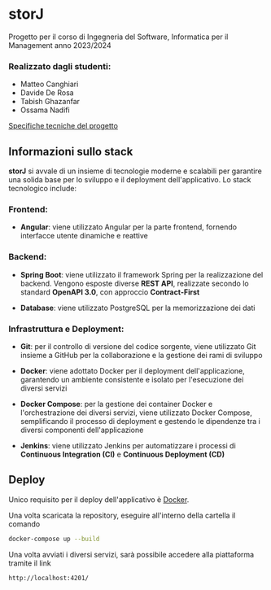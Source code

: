 # storJ
Progetto per il corso di Ingegneria del Software, Informatica per il Management anno 2023/2024

### Realizzato dagli studenti:
- Matteo Canghiari
- Davide De Rosa
- Tabish Ghazanfar
- Ossama Nadifi

[Specifiche tecniche del progetto](https://docs.google.com/document/d/e/2PACX-1vQT60002z4ymBNlmkg-5S2xZ4z1RUGPX2GqMxegJK7sw6_dsQEfgzr_lN7A0EqXwLioOlCCS_aSB3rO/pub)

## Informazioni sullo stack
**storJ** si avvale di un insieme di tecnologie moderne e scalabili per garantire una solida base per lo sviluppo e il deployment dell'applicativo. Lo stack tecnologico include:

### Frontend:

- **Angular**: viene utilizzato Angular per la parte frontend, fornendo interfacce utente dinamiche e reattive 

### Backend:

- **Spring Boot**: viene utilizzato il framework Spring per la realizzazione del backend. Vengono esposte diverse __REST API__, realizzate secondo lo standard __OpenAPI 3.0__, con approccio __Contract-First__

- **Database**: viene utilizzato PostgreSQL per la memorizzazione dei dati

### Infrastruttura e Deployment:

- **Git**: per il controllo di versione del codice sorgente, viene utilizzato Git insieme a GitHub per la collaborazione e la gestione dei rami di sviluppo

- **Docker**: viene adottato Docker per il deployment dell'applicazione, garantendo un ambiente consistente e isolato per l'esecuzione dei diversi servizi

- **Docker Compose**: per la gestione dei container Docker e l'orchestrazione dei diversi servizi, viene utilizzato Docker Compose, semplificando il processo di deployment e gestendo le dipendenze tra i diversi componenti dell'applicazione

- **Jenkins**: viene utilizzato Jenkins per automatizzare i processi di **Continuous Integration (CI)** e **Continuous Deployment (CD)**

## Deploy
Unico requisito per il deploy dell'applicativo è [Docker](https://www.docker.com/get-started/).

Una volta scaricata la repository, eseguire all'interno della cartella il comando
```bash
docker-compose up --build
```

Una volta avviati i diversi servizi, sarà possibile accedere alla piattaforma tramite il link
```bash
http://localhost:4201/
```

